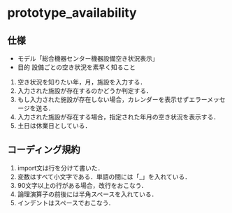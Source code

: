 # prototype_availability

## 仕様

- モデル「総合機器センター機器設備空き状況表示」
- 目的 設備ごとの空き状況を素早く知ること


1. 空き状況を知りたい年，月，施設を入力する．<br>
1. 入力された施設が存在するのかどうか判定する．<br>
1. もし入力された施設が存在しない場合，カレンダーを表示せずエラーメッセージを送る．<br>
1. 入力された施設が存在する場合，指定された年月の空き状況を表示する．<br>
1. 土日は休業日としている．

## コーディング規約
1. import文は行を分けて書いた．
1. 変数はすべて小文字である．単語の間には「_」を入れている．<br>
1. 90文字以上の行がある場合，改行をおこなう．<br>
1. 論理演算子の前後には半角スペースを入れている．<br>
1. インデントはスペースでおこなう．<br>
